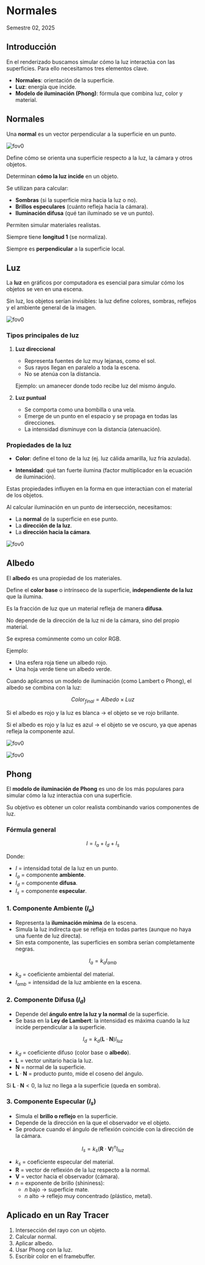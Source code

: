 # Normales
Semestre 02, 2025




## Introducción


En el renderizado buscamos simular cómo la luz interactúa con las superficies. Para ello necesitamos tres elementos clave.


- **Normales**: orientación de la superficie.
- **Luz**: energía que incide.
- **Modelo de iluminación (Phong)**: fórmula que combina luz, color y material.



## Normales


Una **normal** es un vector perpendicular a la superficie en un punto.  

![fov0](../assets/img/normal.png)


Define cómo se orienta una superficie respecto a la luz, la cámara y otros objetos.


Determinan **cómo la luz incide** en un objeto.


Se utilizan para calcular:
  - **Sombras** (si la superficie mira hacia la luz o no).
  - **Brillos especulares** (cuánto refleja hacia la cámara).
  - **Iluminación difusa** (qué tan iluminado se ve un punto).


Permiten simular materiales realistas.


Siempre tiene **longitud 1** (se normaliza).


Siempre es **perpendicular** a la superficie local.



## Luz


La **luz** en gráficos por computadora es esencial para simular cómo los objetos se ven en una escena.


Sin luz, los objetos serían invisibles: la luz define colores, sombras, reflejos y el ambiente general de la imagen.


![fov0](../assets/img/luz.png)


### Tipos principales de luz


1. **Luz direccional**  
   - Representa fuentes de luz muy lejanas, como el sol.  
   - Sus rayos llegan en paralelo a toda la escena.  
   - No se atenúa con la distancia. 

   Ejemplo: un amanecer donde todo recibe luz del mismo ángulo.


2. **Luz puntual**  
   - Se comporta como una bombilla o una vela.  
   - Emerge de un punto en el espacio y se propaga en todas las direcciones.  
   - La intensidad disminuye con la distancia (atenuación).  


### Propiedades de la luz


- **Color**: define el tono de la luz (ej. luz cálida amarilla, luz fría azulada).  


- **Intensidad**: qué tan fuerte ilumina (factor multiplicador en la ecuación de iluminación).  


Estas propiedades influyen en la forma en que interactúan con el material de los objetos.


Al calcular iluminación en un punto de intersección, necesitamos:  
- La **normal** de la superficie en ese punto.  
- La **dirección de la luz**.  
- La **dirección hacia la cámara**.  


![fov0](../assets/img/shadow3.png)



## Albedo


El **albedo** es una propiedad de los materiales.  


Define el **color base** o intrínseco de la superficie, **independiente de la luz** que la ilumina.


Es la fracción de luz que un material refleja de manera **difusa**.  


No depende de la dirección de la luz ni de la cámara, sino del propio material.  


Se expresa comúnmente como un color RGB.


Ejemplo:  
- Una esfera roja tiene un albedo rojo.  
- Una hoja verde tiene un albedo verde.  


Cuando aplicamos un modelo de iluminación (como Lambert o Phong), el albedo se combina con la luz:  

$$
Color_{final} = Albedo \times Luz
$$


Si el albedo es rojo y la luz es blanca → el objeto se ve rojo brillante.  


Si el albedo es rojo y la luz es azul → el objeto se ve oscuro, ya que apenas refleja la componente azul.  


![fov0](../assets/img/albedo.png)


![fov0](../assets/img/albedo2.png)



## Phong


El **modelo de iluminación de Phong** es uno de los más populares para simular cómo la luz interactúa con una superficie.  


Su objetivo es obtener un color realista combinando varios componentes de luz.


### Fórmula general

$$
I = I_a + I_d + I_s
$$

Donde:
- $I$ = intensidad total de la luz en un punto.  
- $I_a$ = componente **ambiente**.  
- $I_d$ = componente **difusa**.  
- $I_s$ = componente **especular**.  


### 1. Componente Ambiente ($I_a$)


- Representa la **iluminación mínima** de la escena.  
- Simula la luz indirecta que se refleja en todas partes (aunque no haya una fuente de luz directa).  
- Sin esta componente, las superficies en sombra serían completamente negras.  


$$
I_a = k_a I_{amb}
$$

- $k_a$ = coeficiente ambiental del material.  
- $I_{amb}$ = intensidad de la luz ambiente en la escena.  


### 2. Componente Difusa ($I_d$)


- Depende del **ángulo entre la luz y la normal** de la superficie.  
- Se basa en la **Ley de Lambert**: la intensidad es máxima cuando la luz incide perpendicular a la superficie.  


$$
I_d = k_d (\mathbf{L} \cdot \mathbf{N}) I_{luz}
$$

- $k_d$ = coeficiente difuso (color base o **albedo**).  
- $\mathbf{L}$ = vector unitario hacia la luz.  
- $\mathbf{N}$ = normal de la superficie.  
- $\mathbf{L} \cdot \mathbf{N}$ = producto punto, mide el coseno del ángulo.  


Si $\mathbf{L} \cdot \mathbf{N} < 0$, la luz no llega a la superficie (queda en sombra).  


### 3. Componente Especular ($I_s$)


- Simula el **brillo o reflejo** en la superficie.  
- Depende de la dirección en la que el observador ve el objeto.  
- Se produce cuando el ángulo de reflexión coincide con la dirección de la cámara.  


$$
I_s = k_s (\mathbf{R} \cdot \mathbf{V})^n I_{luz}
$$

- $k_s$ = coeficiente especular del material.  
- $\mathbf{R}$ = vector de reflexión de la luz respecto a la normal.  
- $\mathbf{V}$ = vector hacia el observador (cámara).  
- $n$ = exponente de brillo (shininess):  
  - $n$ bajo → superficie mate.  
  - $n$ alto → reflejo muy concentrado (plástico, metal).  



## Aplicado en un Ray Tracer


1. Intersección del rayo con un objeto.
2. Calcular normal.
3. Aplicar albedo.
4. Usar Phong con la luz.
5. Escribir color en el framebuffer.
